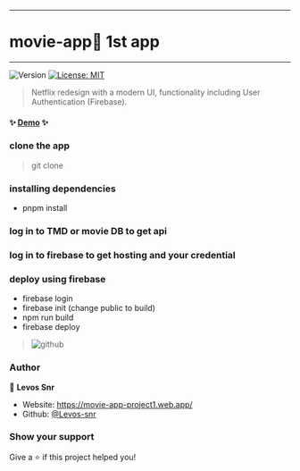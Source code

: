 _____________________________________________________________________________________________________________________________________________________________________
#  movie-app👋 1st app
_____________________________________________________________________________________________________________________________________________________________________

 <p>
 <img alt="Version" src="https://img.shields.io/badge/version-0.1.0-blue.svg?cacheSeconds=2592000" />
 <a href="#" target="_blank">
  <img alt="License: MIT" src="https://img.shields.io/badge/License-MIT-yellow.svg" />
 </a>
 </p>


> Netflix redesign with a modern UI, functionality including User Authentication (Firebase).

#### ✨ [Demo](https://movie-app-project1.web.app/) ✨

### clone the app

> git clone <linK>


### installing dependencies

- pnpm install


###  log in to TMD or movie DB to get api
###  log in to firebase to get hosting and your credential

### deploy using firebase

- firebase login
- firebase init
  (change public to build)
- npm run build
- firebase deploy



> ![github](https://user-images.githubusercontent.com/75755882/116940379-8e647a00-ac76-11eb-9acc-8a9061eb3fe1.png)


### Author

👤 **Levos Snr**

*  Website: https://movie-app-project1.web.app/
*  Github: [@Levos-snr](https://github.com/levos-snr/movie-app)

### Show your support

Give a ⭐️ if this project helped you!


